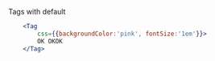 Tags with default
```jsx
    <Tag 
        css={{backgroundColor:'pink', fontSize:'1em'}}>
        OK OKOK
    </Tag>
```